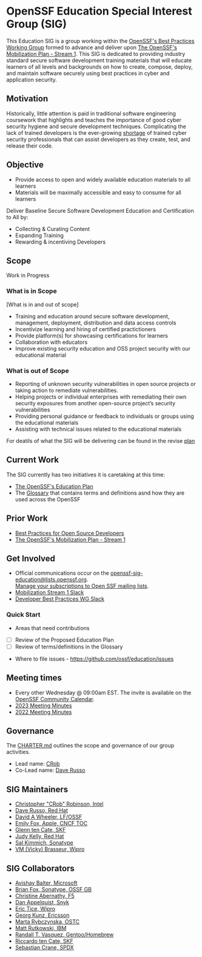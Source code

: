 # **OpenSSF Education Special Interest Group (SIG)**

This Education SIG is a group working within the [OpenSSF's Best Practices Working Group](https://github.com/ossf/wg-best-practices-os-developers) formed to advance and deliver upon [The OpenSSF's Mobilization Plan - Stream 1](https://8112310.fs1.hubspotusercontent-na1.net/hubfs/8112310/OpenSSF/White%20House%20OSS%20Mobilization%20Plan.pdf?hsCtaTracking=3b79d59d-e8d3-4c69-a67b-6b87b325313c%7C7a1a8b01-65ae-4bac-b97c-071dac09a2d8). This SIG is dedicated to providing industry standard secure software development training materials that will educate learners of all levels and backgrounds on how to create, compose, deploy, and maintain software securely using best practices in cyber and application security.

## Motivation

Historically, little attention is paid in traditional software engineering coursework that highlights and teaches the importance of good cyber security hygiene and secure development techniques. Complicating the lack of trained developers is the ever-growing [shortage](https://www.cyberseek.org/heatmap.html) of trained cyber security professionals that can assist developers as they create, test, and release their code.

## Objective

- Provide access to open and widely available education materials to all learners
- Materials will be maximally accessible and easy to consume for all learners

Deliver Baseline Secure Software Development Education and Certification to All by:

- Collecting & Curating Content
- Expanding Training
- Rewarding & incentiving Developers

## Scope

Work in Progress

### What is in Scope

[What is in and out of scope]

- Training and education around secure software development, management, deployment, distribution and data access controls
- Incentivize learning and hiring of certified practictioners
- Provide platform(s) for showcasing certifications for learners
- Collaboration with educators
- Improve existing security education and OSS project security with our educational material

### What is out of Scope

- Reporting of unknown security vulnerabilities in open source projects or taking action to remediate vulnerabilities.
- Helping projects or individual enterprises with remediating their own security exposures from another open-source project’s security vulnerabilities
- Providing personal guidance or feedback to individuals or groups using the educational materials
- Assisting with technical issues related to the educational materials

For deatils of what the SIG will be delivering can be found in the revise [plan](https://github.com/ossf/education/tree/main/plan)
## Current Work
The SIG currently has two initiatives it is caretaking at this time:
- [The OpenSSF's Education Plan](https://github.com/ossf/education/tree/main/plan)
- The [Glossary](https://github.com/ossf/education/tree/main/terminology) that contains terms and definitions asnd how they are used across the OpenSSF

## Prior Work

- [Best Practices for Open Source Developers](https://github.com/ossf/wg-best-practices-oss-developers)
- [The OpenSSF's Mobilization Plan - Stream 1](https://8112310.fs1.hubspotusercontent-na1.net/hubfs/8112310/OpenSSF/White%20House%20OSS%20Mobilization%20Plan.pdf?hsCtaTracking=3b79d59d-e8d3-4c69-a67b-6b87b325313c%7C7a1a8b01-65ae-4bac-b97c-071dac09a2d8)

## Get Involved

- Official communications occur on the [openssf-sig-education@lists.openssf.org](https://lists.openssf.org/g/openssf-sig-education). \
  [Manage your subscriptions to Open SSF mailing lists](https://lists.openssf.org/g/main/subgroups).
- [Mobilization Stream 1 Slack](https://openssf.slack.com/archives/C03B9AP95LG)
- [Developer Best Practices WG Slack](https://openssf.slack.com/archives/C01AHCRP8BT)

### Quick Start

- Areas that need contributions
-  [ ] Review of the Proposed Education Plan
-  [ ] Review of terms/definitions in the Glossary
- Where to file issues - <https://github.com/ossf/education/issues>


## Meeting times

- Every other Wednesday @ 09:00am EST. The invite is available on the [OpenSSF Community Calendar](https://calendar.google.com/calendar/u/0/r?cid=czYzdm9lZmhwNWk5cGZsdGI1cTY3bmdwZXNAZ3JvdXAuY2FsZW5kYXIuZ29vZ2xlLmNvbQ).
- [2023 Meeting Minutes](https://docs.google.com/document/d/18GBwvQJNcPnwxKrnp43DhBZC7K1JM0xzGkDoKh5mu8U/edit#heading=h.9m0zi4b0wnne)
- [2022 Meeting Minutes](https://docs.google.com/document/d/1Lt8uGpiMFfgws8VF36xtTMaJAeHufha-7Dqz1tjrPGY/edit#heading=h.naeeah7jeanr)

## Governance

The [CHARTER.md](CHARTER.md) outlines the scope and governance of our group activities.

- Lead name: [CRob](https://github.com/SecurityCRob)
- Co-Lead name: [Dave Russo](https://github.com/drusso-rh)

## SIG Maintainers

- [Christopher "CRob" Robinson, Intel](https://github.com/SecurityCRob)
- [Dave Russo, Red Hat](https://github.com/drusso-rh)
- [David A Wheeler, LF/OSSF](https://github.com/david-a-wheeler)
- [Emily Fox, Apple, CNCF TOC](https://github.com/TheFoxAtWork)
- [Glenn ten Cate, SKF](https://github.com/blabla1337)
- [Judy Kelly, Red Hat](https://github.com/judyobrienie)
- [Sal Kimmich, Sonatype](https://github.com/)
- [VM (Vicky) Brasseur, Wipro](https://github.com/vmbrasseur)

## SIG Collaborators

- [Avishay Balter, Microsoft](https://github.com/balteravishay)
- [Brian Fox, Sonatype, OSSF GB](https://github.com/)
- [Christine Abernathy, F5](https://github.com/caabernathy)
- [Dan Appelquist, Snyk](https://github.com/Torgo)
- [Eric Tice, Wipro](https://github.com/erictice)
- [Georg Kunz, Ericsson](https://github.com/gkunz)
- [Marta Rybczynska, OSTC](https://github.com/)
- [Matt Rutkowski, IBM](https://github.com/)
- [Randall T. Vasquez, Gentoo/Homebrew](https://github.com/ran-dall)
- [Riccardo ten Cate, SKF](https://github.com/)
- [Sebastian Crane, SPDX](https://github.com/)
